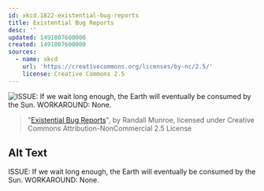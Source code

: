 ```yaml
---
id: xkcd.1822-existential-bug-reports
title: Existential Bug Reports
desc: ''
updated: 1491807600000
created: 1491807600000
sources:
  - name: xkcd
    url: 'https://creativecommons.org/licenses/by-nc/2.5/'
    license: Creative Commons 2.5
---
```

![ISSUE: If we wait long enough, the Earth will eventually be consumed by the Sun. WORKAROUND: None.](https://imgs.xkcd.com/comics/existential_bug_reports.png)
> "[Existential Bug Reports](https://xkcd.com/1822/)", by Randall Munroe, licensed under Creative Commons Attribution-NonCommercial 2.5 License

## Alt Text
ISSUE: If we wait long enough, the Earth will eventually be consumed by the Sun. WORKAROUND: None.
